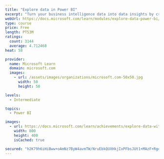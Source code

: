 ```yaml
---
title: "Explore data in Power BI"
excerpt: "Turn your business intelligence data into data insights by creating and configuring Power BI dashboards."
webUrl: https://docs.microsoft.com/learn/modules/explore-data-power-bi/
type: course
price: Free
length: PT53M
ratings:
  count: 3144
  average: 4.712468
heat: 58

provider:
  name: Microsoft Learn
  domain: microsoft.com
  images:
    - url: /assets/images/organizations/microsoft.com-50x50.jpg
      width: 50
      height: 50

levels:
  - Intermediate

topics:
  - Power BI

images:
  - url: https://docs.microsoft.com/learn/achievements/explore-data-with-power-bi-desktop-social.png
    width: 800
    height: 400
    isCached: true

secured: "h2K79h6iHiBww+oAmNz7ByW4avmTW/NruEbkQUXHkjIxPFbsJUt1+MAzF+Rgo2gSGFF1W8CQWFMhqW9YEr+d25OPC4LgCrQoJ3lGF7NmmXmVwzWNigFvLeLR7w2SN6RVP14jjxRlCxmwh5hsB/3iO+P976eTmHUHbbiLyQeJrjAUZyNJNwvMRQkWSGQl1VqHPzj4X+RCgGXPDPEybqbzN/0y1tITR8fj5E95JNnIGemnBB+VSKnS66/YiU6Qt2YU30hT78oc/LvaztIV8l2hMv4YG3ehN5jUFJkgWDnTXA5NTF5LZV0DiaJN000Wq7kbWvIGVpSF+14miy+Y67JHDmVi53J+AZOT+Y5/6uCFgYH9zL3Xeyh8VC/LwXZlI2eICvQB/JGhvNGvYcUY1+FoI4iytByk3ubg/ywHiCkXR+I=;EqFJO/uRK/ghV48kZN1Qbg=="
---
```


